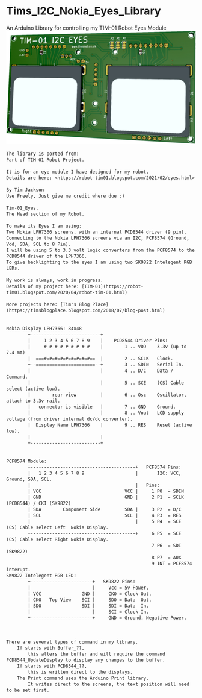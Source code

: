 # Tims_I2C_Nokia_Eyes_Library
An Arduino Library for controlling my TIM-01 Robot Eyes Module
<img src="https://github.com/Palingenesis/Tims_I2C_Nokia_Eyes_Library/blob/main/Images/TIM-01_Eyes_Front_Github.png" alt="Front">


	The library is ported from:
	Part of TIM-01 Robot Project.

	It is for an eye module I have designed for my robot.
	Details are here: <https://robot-tim01.blogspot.com/2021/02/eyes.html>
	
	By Tim Jackson
	Use Freely, Just give me credit where due :)

	Tim-01_Eyes.
	The Head section of my Robot.

	To make its Eyes I am using:
	Two Nokia LPH7366 screens, with an internal PCD8544 driver (9 pin).
	Connecting to the Nokia LPH7366 screens via an I2C, PCF8574 (Ground, Vdd, SDA, SCL to 8 Pin).
	I will be using 5 to 3.3 volt logic converters from the PCF8574 to the PCD8544 driver of the LPH7366.
	To give backlighting to the eyes I am using two SK9822 Intelegent RGB LEDs.

	My work is always, work in progress.
	Details of my project here: [TIM-01](https://robot-tim01.blogspot.com/2020/04/robot-tim-01.html)
	
	More projects here: [Tim's Blog Place](https://timsblogplace.blogspot.com/2018/07/blog-post.html)
	

	Nokia Display LPH7366: 84x48
			+--------------------------+
			|     1 2 3 4 5 6 7 8 9    |	PCD8544 Driver Pins:
			|     # # # # # # # # #    |		1 .. VDD	3.3v (up to 7.4 mA)
			|  ===#=#=#=#=#=#=#=#=#==  |		2 .. SCLK	Clock.
			+--======================--+		3 .. SDIN	Serial In.
			|                          |		4 .. D/C	Data / Command.
			|                          |		5 .. SCE	(CS) Cable select (active low).
			|        rear view         |		6 .. Osc	Oscillator, attach to 3.3v rail.
			|   connector is visible   |		7 .. GND	Ground.
			|                          |		8 .. Vout	LCD supply voltage (from driver internal dc/dc converter).
			|  Display Name LPH7366    |		9 .. RES	Reset (active low).
			|                          |
			+--------------------------+


	PCF8574 Module:
            +---------------------------------------+	PCF8574 Pins:
            |   1 2 3 4 5 6 7 8 9                   |		I2C: VCC, Ground, SDA, SCL.
            |                                       |	Pins:
            | VCC                               VCC |     1 P0  = SDIN
            | GND                               GND |     2 P1  = SCLK   (PCD8544) / CKI (SK9822)
            | SDA        Component Side         SDA |     3 P2  = D/C
            | SCL                               SCL |     4 P3  = RES
            |                                       |     5 P4  = SCE    (CS) Cable select Left  Nokia Display.
            +---------------------------------------+     6 P5  = SCE    (CS) Cable select Right Nokia Display.
                                                          7 P6  = SDI    (SK9822)
                                                          8 P7  = AUX
                                                          9 INT = PCF8574 interupt.
	SK9822 Intelegent RGB LED:
            +-----------------------+	SK9822 Pins:
            |                       |     Vcc = 5v Power.
            | VCC               GND |     CKO = Clock Out.	
            | CKO   Top View    SCI |     SDO = Data  Out.	
            | SDO               SDI |     SDI = Data  In.	
            |                       |     SCI = Clock In.	
            +-----------------------+     GND = Ground, Negative Power.	



	There are several types of command in my library.
		If starts with Buffer_??,
			this alters the buffer and will require the command PCD8544_UpdateDisplay to display any changes to the buffer.
		If starts with PCD8544_??,
			this is written direct to the displays.
		The Print command uses the Arduino Print library.
			It writes direct to the screens, the text position will need to be set first.
